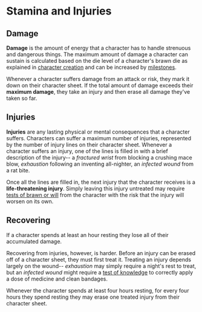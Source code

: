 # Stamina and Injuries

<!-- why have health tho? -->

<!-- Tension is necessary for drama. Nothing is more exciting than overcoming an obstacle where failure would have meant death. However, death from a single obstacle is unfulfilling-- we feel cheated when a single pit of spikes skewers our hero of the past several hours in the space of ten fateful seconds, particularly if we play that hero. -->

## Damage

**Damage** is the amount of energy that a character has to handle strenuous and dangerous things. The maximum amount of damage a character can sustain is calculated based on the die level of a character's brawn die as explained in [character creation](/character) and can be increased by [milestones](/character/milestones).

Whenever a character suffers damage from an attack or risk, they mark it down on their character sheet. If the total amount of damage exceeds their **maximum damage**, they take an injury and then erase all damage they've taken so far.



## Injuries

**Injuries** are any lasting physical or mental consequences that a character suffers. Characters can suffer a maximum number of injuries, represented by the number of injury lines on their character sheet. Whenever a character suffers an injury, one of the lines is filled in with a brief description of the injury-- a _fractured wrist_ from blocking a crushing mace blow, _exhaustion_ following an inventing all-nighter, an _infected wound_ from a rat bite.

<!-- Avoid the FATE vagueness issue! Firmly define categories for injuries! -->

<!-- Injuries have degrees and degrees indicate how fast/slow it can heal? Having an untreated injury somehow allows it to worsen maybe? -->

<!-- r1 injuries take 1 rest until they are no longer considered an injury, r3 take 3 rests -->

Once all the lines are filled in, the next injury that the character receives is a **life-threatening injury**. Simply leaving this injury untreated may require [tests of brawn or will](/character/tests) from the character with the risk that the injury will worsen on its own. 



## Recovering

If a character spends at least an hour resting they lose all of their accumulated damage. 

Recovering from injuries, however, is harder. Before an injury can be erased off of a character sheet, they must first treat it. Treating an injury depends largely on the wound-- _exhaustion_ may simply require a night's rest to treat, but an _infected wound_ might require a [test of knowledge](/character/tests) to correctly apply a dose of medicine and clean bandages.

<!-- grades of healing supplies required to treat levels of injuries? -->

<!-- recovering from an injury does not necessarily mean it goes away, they can still leave lasting marks -->

Whenever the character spends at least four hours resting, for every four hours they spend resting they may erase one treated injury from their character sheet.